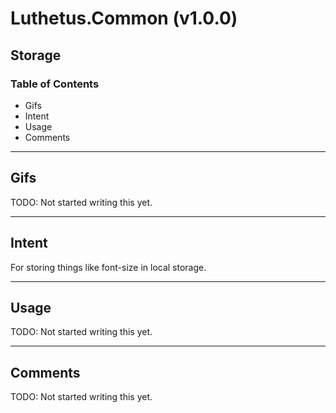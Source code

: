 # Luthetus.Common (v1.0.0)

## Storage

### Table of Contents
- Gifs
- Intent
- Usage
- Comments

---

## Gifs
TODO: Not started writing this yet.

---

## Intent
For storing things like font-size in local storage.

---

## Usage
TODO: Not started writing this yet.

---

## Comments
TODO: Not started writing this yet.